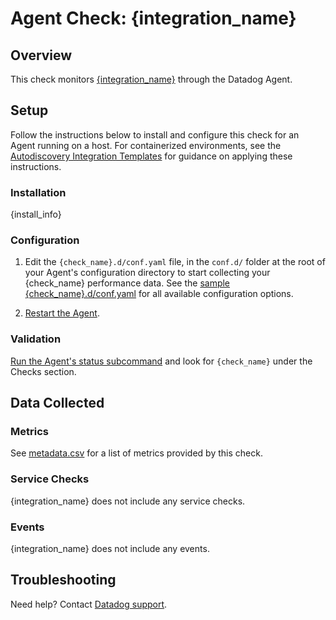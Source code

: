 # Agent Check: {integration_name}

## Overview

This check monitors [{integration_name}][1] through the Datadog Agent.

## Setup

Follow the instructions below to install and configure this check for an Agent running on a host. For containerized environments, see the [Autodiscovery Integration Templates][2] for guidance on applying these instructions.

### Installation

{install_info}

### Configuration

1. Edit the `{check_name}.d/conf.yaml` file, in the `conf.d/` folder at the root of your Agent's configuration directory to start collecting your {check_name} performance data. See the [sample {check_name}.d/conf.yaml][3] for all available configuration options.

2. [Restart the Agent][4].

### Validation

[Run the Agent's status subcommand][5] and look for `{check_name}` under the Checks section.

## Data Collected

### Metrics

See [metadata.csv][6] for a list of metrics provided by this check.

### Service Checks

{integration_name} does not include any service checks.

### Events

{integration_name} does not include any events.

## Troubleshooting

Need help? Contact [Datadog support][7].

[1]: **LINK_TO_INTEGRATION_SITE**
[2]: https://docs.datadoghq.com/agent/kubernetes/integrations/
[3]: https://github.com/DataDog/integrations-{repo_choice}/blob/master/{check_name}/datadog_checks/{check_name}/data/conf.yaml.example
[4]: https://docs.datadoghq.com/agent/guide/agent-commands/#start-stop-and-restart-the-agent
[5]: https://docs.datadoghq.com/agent/guide/agent-commands/#agent-status-and-information
[6]: https://github.com/DataDog/integrations-{repo_choice}/blob/master/{check_name}/metadata.csv
[7]: https://docs.datadoghq.com/help/
